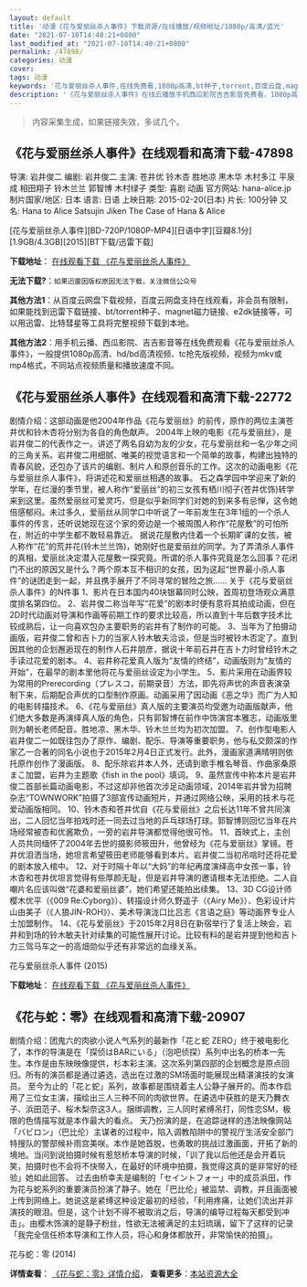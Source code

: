 ```yaml
---
layout: default
title: '动漫《花与爱丽丝杀人事件》下载资源/在线播放/视频地址/1080p/高清/蓝光'
date: "2021-07-10T14:40:21+0800"
last_modified_at: "2021-07-10T14:40:21+0800"
permalink: /47898/
categories: 动漫
cover:
tags: 动漫
keywords: '花与爱丽丝杀人事件,在线免费看,1080p高清,bt种子,torrent,百度云盘,magnet,磁力链,迅雷下载资源'
description: '《花与爱丽丝杀人事件》在线云播放手机西瓜影院吉吉影音免费看，1080p高清bd/hd未删减完整版和tc抢先枪版，mkv/mp4格式，附带bt/torrent种子、magnet/磁力链、百度云盘、网盘资源迅雷下载链接'
---
```


>内容采集生成，如果链接失效，多试几个。


## 《花与爱丽丝杀人事件》在线观看和高清下载-47898

导演: 岩井俊二 编剧: 岩井俊二 主演: 苍井优 铃木杏 胜地凉 黑木华 木村多江 平泉成 相田翔子 铃木兰兰 郭智博 木村绿子 类型: 喜剧 动画 官方网站: hana-alice.jp 制片国家/地区: 日本 语言: 日语 上映日期: 2015-02-20(日本) 片长: 100分钟 又名: Hana to Alice Satsujin Jiken The Case of Hana & Alice


[花与爱丽丝杀人事件][BD-720P/1080P-MP4][日语中字][豆瓣8.1分][1.9GB/4.3GB][2015][BT下载/迅雷下载]

**下载地址**： [在线观看下载 《花与爱丽丝杀人事件》](https://www.btdx8.com/torrent/hana_to_alice_satsujin_jiken_2015.html) 


**无法下载?**：`如果迅雷因版权原因无法下载，关注微信公众号 `

**其他方法1**：从百度云网盘下载视频，百度云网盘支持在线观看，非会员有限制，如果能找到迅雷下载链接、bt/torrent种子、magnet磁力链接、e2dk链接等，可以用迅雷、比特彗星等工具将完整视频下载到本地。

**其他方法2**：用手机云播、西瓜影院、吉吉影音等在线免费观看《花与爱丽丝杀人事件》，一般提供1080p高清、hd/bd高清视频、tc抢先版视频，视频为mkv或mp4格式，不同站点视频质量和播放速度不同。


## 《花与爱丽丝杀人事件》在线观看和高清下载-22772

剧情介绍：这部动画是他2004年作品《花与爱丽丝》的前传，原作的两位主演苍井优和铃木杏将分别为各自的角色献声。   2004年上映的电影《花与爱丽丝》，是岩井俊二的代表作之一。讲述了两名自幼为友的少女，花与爱丽丝和一名少年之间的三角关系。岩井俊二用细腻、唯美的视觉语言和一个简单的故事，构建出独特的青春风貌，还包办了该片的编剧、制片人和原创音乐的工作。这次的动画电影《花与爱丽丝杀人事件》，将讲述花和爱丽丝相遇的故事。   石之森学园中学迎来了新的学年，在烂漫的季节里，被人称作“爱丽丝”的初三女孩有栖川彻子(苍井优饰)转学来到这里。虽然爱丽丝可爱灵巧，但是似乎新同学们对她的到来多有忌惮，这令她倍感郁闷。未过多久，爱丽丝从同学口中听说了一年前发生在3年1组的一个杀人事件的传言，还听说她现在这个家的旁边是一个被周围人称作“花屋敷”的可怕所在，附近的中学生都不敢轻易靠近。   据说花屋敷内住着一个长期旷课的女孩，被人称作“花”的荒井花(铃木兰兰饰)，她刚好也是爱丽丝的同学。为了弄清杀人事件的真相，爱丽丝决定潜入花屋敷一探究竟。所谓的杀人事件究竟是怎么回事？花闭门不出的原因又是什么？两个原本互不相识的女孩，因为这起“世界最小杀人事件”的谜团走到一起，并且携手展开了不同寻常的冒险之旅……   关于《花与爱丽丝杀人事件》的N件事   1、影片在日本国内40块银幕同时公映，首周初登场观众满意度排名第四位。 2、岩井俊二称当年写“花爱”的剧本时便有意将其拍成动画，但在2D时代动画对导演和作画等前期工作的要求比较高，所以直到十年后数字技术比较成熟后，让一向喜欢包办主要职务的岩井有了制作的可能。 3、当年为了拍摄动画版，岩井俊二曾和吉卜力的当家人铃木敏夫洽谈，但是当时被铃木否定了。直到因其他的企划邂逅现在的制作人石井朋彦，据说十年前石井在吉卜力时曾经铃木之手读过花爱的剧本。 4、岩井称花爱真人版为“友情的终结”，动画版则为“友情的开始”，在最早的剧本里他将花与爱丽丝设定为小学生。 5、影片采用在动画界较为常用的Prerecording（プレスコ，前期录音）方法，即先将声优的声音表演录制下来，后期配合声优的口型制作原画。动画采用了因动画《恶之华》而广为人知的电影转描技术。 6、《花与爱丽丝》真人版的主要演员均受邀为动画版献声，他们绝大多数是再演绎真人版的角色，只有郭智博在前作中饰演宫本雅志，动画版里则为朝长老师配音。胜地凉、黑木华、铃木兰兰均为初次加盟。 7、创作型电影人岩井俊二一如既往包办了原作、编剧、配乐、导演等重要职务，他与私交颇深的作家乙一合著的同名小说也于2015年2月4日正式发行。此外，漫画家道满晴明则依托原作创作了漫画版。 8、配乐除岩井本人外，还请到歌手椎名琴音、作曲家桑原まこ加盟，岩井为主题歌《fish in the pool》填词。 9、虽然宣传中称本片是岩井俊二首部长篇动画电影，不过这却非他首次涉足动画领域，2014年岩井曾为招聘杂志“TOWNWORK”拍摄了3部宣传动画短片，并通过网络公映，采用的技术与花爱动画版相同。 10、铃木杏和苍井优自《花与爱丽丝》之后长达11年不曾共同演出，二人回忆当年拍戏时还一同去过当地的乒乓球场打球。郭智博则回忆当年在片场经常被杏和优酱欺负，一旁的岩井导演都觉得他很可怜。 11、首映式上，主创人员共同缅怀了2004年去世的摄影师筱田升，他曾经为《花与爱丽丝》掌镜。苍井优泪洒当场，她坦言希望筱田老师能够看到本片。岩井俊二当初吊唁时还将花爱的剧本放入棺中。 12、对于时隔十年以“大妈”的年纪再度演绎高中女孩一事，铃木杏和苍井优坦言觉得有些厚颜无耻，但是岩井导演的邀请根本无法拒绝。二人自嘲片名应该叫做“花婆和爱丽丝婆”，她们希望还能拍出续集。 13、3D CG设计师樱木优平（《009 Re:Cyborg》）、转描设计师久野遥子（《Airy Me》）、色彩设计片山由美子（《人狼JIN-ROH》）、美术导演泷口比吕志《言语之庭》等动画界专业人士加盟制作。 14、《花与爱丽丝》于2015年2月8日在新宿举行了复活上映会，岩井和到场的铃木敏夫针对续集的可能性展开讨论。比较有料的是岩井提到他和吉卜力三驾马车之一的高畑勋似乎还有非常远的血缘关系。


花与爱丽丝杀人事件 (2015)

**下载地址**： [在线观看下载 《花与爱丽丝杀人事件》](https://www.btbtdy.me/btdy/dy267.html) 


## 《花与蛇：零》在线观看和高清下载-20907

剧情介绍：团鬼六的肉欲小说人气系列的最新作「花と蛇 ZERO」终于被电影化了，本作的导演是在「探侦はBARにいる」（泡吧侦探）系列中出名的桥本一先生。本作是由东映映像提供，杉本彩主演。这次系列第四部的企划概念是原点回归。所有的演员都是通过遴选，选出在过激的SM场面时能展现出精湛演技的女演员。 至今为止的「花と蛇」系列，故事都是围绕着主人公静子展开的。而本作启用了三位女主演，描绘出三人三种不同的肉欲世界。在遴选中获胜的是天乃舞衣子、浜田范子、桜木梨奈这3人。捆绑调教，三人同时紧缚吊打，同性恋SM，极限的色情描写就是本作最大的看点。 天乃扮演的是，在追踪谜样的违法映像网站「バビロン」（巴比伦）主谋者的过程中，陷入调教陷阱中的警视厅生活安全部门特搜队的警部候补雨宫美咲。本作是她首脱，也勇敢的挑战过激画面，开拓了新的境地。当问到说拍摄时候有惹怒桥本导演的时候，「训了我以后他还是会开着玩笑，拍摄时也不会将不快带入，在最好的环境中拍摄，我觉得这真的是非常好的经验」她如此回答。 过去由桥幸夫是编制的「セイントフォー」中的成员浜田，作为花与蛇系列的重要演员扮演了静子。她在「巴比伦」被监禁、调教，并且画面被上传到网络上。她说这是紧缚这种设定最初的经验，「利用疼痛，让她们流出并非演技的眼泪。但是，这个计划不得不被取消之后，导演的编导过程每天都受到冲击」。由樱木饰演的是静子粉丝，性欲无法被满足的主妇琉璃，留下了这样的记录「我完全信任桥本导演和工作人员，将心和身体都放开，非常愉快的拍摄」。


花与蛇：零 (2014)

**详情查看**： [《花与蛇：零》详情介绍](/movie/20907/)， **查看更多**：[本站资源大全](/movie/t/all/)


